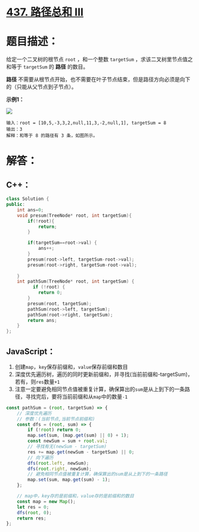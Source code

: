 # [437. 路径总和 III](https://leetcode-cn.com/problems/path-sum-iii/)

# 题目描述：

给定一个二叉树的根节点 `root` ，和一个整数 `targetSum` ，求该二叉树里节点值之和等于 `targetSum` 的 **路径** 的数目。

**路径** 不需要从根节点开始，也不需要在叶子节点结束，但是路径方向必须是向下的（只能从父节点到子节点）。



**示例1：**

![](https://assets.leetcode.com/uploads/2021/04/09/pathsum3-1-tree.jpg)

```
输入：root = [10,5,-3,3,2,null,11,3,-2,null,1], targetSum = 8
输出：3
解释：和等于 8 的路径有 3 条，如图所示。
```



# 解答：

## C++：

```cpp
class Solution {
public:
    int ans=0;
    void presum(TreeNode* root, int targetSum){
        if(!root){
            return;
        }

        if(targetSum==root->val) {
            ans++;
        }
        presum(root->left, targetSum-root->val);
        presum(root->right, targetSum-root->val);
        
    }
    int pathSum(TreeNode* root, int targetSum) {
          if (!root) {
            return 0;
        }
        presum(root, targetSum);
        pathSum(root->left, targetSum);
        pathSum(root->right, targetSum);
        return ans;
    }
};
```



## JavaScript：

1. 创建`map`，`key`保存前缀和，`value`保存前缀和数目
2. 深度优先遍历树，遍历的同时更新前缀和，并寻找(当前前缀和-targetSum)，若有，则`res`数量`+1`
3. 注意一定要避免相同节点值被重复计算，确保算出的`sum`是从上到下的一条路径，寻找完后，要将当前前缀和从`map`中的数量`-1`

```javascript
const pathSum = (root, targetSum) => {
    // 深度优先遍历
    // 参数：(当前节点,当前节点前缀和)
    const dfs = (root, sum) => {
        if (!root) return 0;
        map.set(sum, (map.get(sum) || 0) + 1);
        const newSum = sum + root.val;
        // 寻找有无(newSum - targetSum)
        res += map.get(newSum - targetSum) || 0;
        // 向下遍历
        dfs(root.left, newSum);
        dfs(root.right, newSum);
        // 避免相同节点值被重复计算，确保算出的sum是从上到下的一条路径
        map.set(sum, map.get(sum) - 1);
    };

    // map中，key存的是前缀和，value存的是前缀和的数目
    const map = new Map();
    let res = 0;
    dfs(root, 0);
    return res;
};
```

